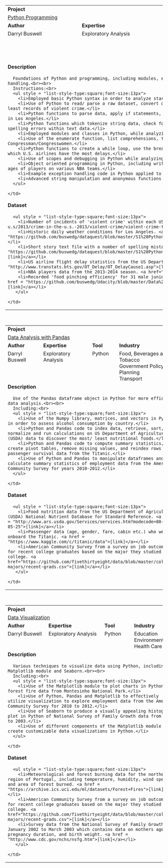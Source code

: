 <table style = "width:100%">
  <tr></tr>
  <tr>
    <td colspan = "4"><b>Project</b></td>
  </tr>
  <tr>
    <td colspan = "4"><a href = "https://github.com/buswedg/dataquest/tree/master/Python%20Programming/">Python Programming</a></td>
  </tr>
  <tr>
    <td><b>Author</b></td>
    <td><b>Expertise</b></td>
    <td><b>Tool</b></td>
    <td><b>Industry</b></td>
  </tr>
  <tr>
    <td style="vertical-align:top">Darryl Buswell</td>
    <td style="vertical-align:top">Exploratory Analysis</td>
    <td style="vertical-align:top">Python</td>
    <td style="vertical-align:top">Entertainment<br>Environment<br>Finance and Securities<br>Government Policy and Planning<br>Sports and RecreationTransportation</td>
  </tr>
  <tr>
    <td colspan = "4"><b>Description</b></td>
  </tr>
  <tr>
    <td colspan = "4">

      Foundations of Python and programming, including modules, enumeration, indexing, scopes, object-oriented programming, lambda functions, and exception handling.<br><br>
      Instructions:<br>
      <ul style = "list-style-type:square;font-size:13px">
        <li>Employed basic Python syntax in order to analyze star wars script data.</li>
        <li>Use of Python to read/ parse a raw dataset, convert data types, apply if statements, and apply for loops in order to find which U.S. city has the least records of violent crime.</li>
        <li>Python functions to parse data, apply if statements, and create a dictionary in order to calculate the frequency of different weather conditions in Los Angeles.</li>
        <li>Python functions which tokenize string data, check for syntax and index errors, and normalize data dictionaries in order to provide a check for spelling errors within text data.</li>
        <li>Employed modules and classes in Python, while analyzing data from (American) football from 2009-2013.</li>
        <li>Use of the enumerate function, list comprehensions, try/except blocks, and the None type in Python, while finding the most common names for US Congressman/Congresswomen.</li>
        <li>Python functions to create a while loop, use the break keyword, and add named and optional arguments, in order to a function in order to find which U.S. airlines have the most delays.</li>
        <li>Use of scopes and debugging in Python while analyzing student loan defaults in the U.S..</li>
        <li>Object oriented programming in Python, including writing organized sensible code and implementing comparison operators, to compare the average ages of players on various NBA teams.</li>
        <li>Example exception handling code in Python applied to recorded chopstick 'food pinching efficiency' data.</li>
        <li>Advanced string manipulation and anonymous functions in Python in order to assess characteristics of a list of user passwords.</li>
      </ul>

    </td>
  </tr>
  <tr>
    <td colspan = "4"><b>Dataset</b></td>
  </tr>
  <tr>
    <td colspan = "4">

      <ul style = "list-style-type:square;font-size:13px">
        <li>Number of incidents of 'violent crime' within each US city for 2013. <a href = "https://www.fbi.gov/about-us/cjis/ucr/crime-in-the-u.s/2013/crime-in-the-u.s.-2013/violent-crime/violent-crime-topic-page/violentcrimemain_final">[link]</a></li>
        <li>Historic daily weather conditions for Los Angeles. <a href = "https://github.com/buswedg/dataquest/blob/master/S1%20Python%20Introduction/Python%20Programming%20Beginner/Dictionaries/data/la_weather.csv">[link]</a></li>
        <li>Short story text file with a number of spelling mistakes. <a href = "https://github.com/buswedg/dataquest/blob/master/S1%20Python%20Introduction/Python%20Programming%20Beginner/Functions%20and%20Debugging/data/story.txt">[link]</a></li>
        <li>US airline flight delay statistics from the US Department of Transportation's (DOT) Bureau of Transportation Statistics (BTS). <a href = "http://www.transtats.bts.gov/OT_Delay/OT_DelayCause1.asp">[link]</a></li>
        <li>NBA players data from the 2013-2014 season. <a href="http://stats.nba.com/">[link]</a></li>
        <li>Recorded 'food pinching efficiency' for 31 male junior college students and 21 primary school pupils who used chopsticks of various lengths. <a href = "https://github.com/buswedg/Udacity/blob/master/Data%20Analyst%20Nanodegree/P0%20Analyze%20Chopstick%20Length/data/chopstick-effectiveness.csv">[link]</a></li>
       </ul>

    </td>
  </tr>
</table>

<br>

<table style = "width:100%">
  <tr></tr>
  <tr>
    <td colspan = "4"><b>Project</b></td>
  </tr>
  <tr>
    <td colspan = "4"><a href = "https://github.com/buswedg/dataquest/tree/master/Data%20Analysis%20with%20Pandas/">Data Analysis with Pandas</a></td>
  </tr>
  <tr>
    <td><b>Author</b></td>
    <td><b>Expertise</b></td>
    <td><b>Tool</b></td>
    <td><b>Industry</b></td>
  </tr>
  <tr>
    <td style="vertical-align:top">Darryl Buswell</td>
    <td style="vertical-align:top">Exploratory Analysis</td>
    <td style="vertical-align:top">Python</td>
    <td style="vertical-align:top">Food, Beverages and Tobacco<br>Government Policy and Planning<br>Transport</td>
  </tr>
  <tr>
    <td colspan = "4"><b>Description</b></td>
  </tr>
  <tr>
    <td colspan = "4">

      Use of the Pandas dataframe object in Python for more efficient data analysis.<br><br>
      Including:<br>
      <ul style = "list-style-type:square;font-size:13px">
        <li>Use of the Numpy library, matrices, and vectors in Python in order to assess alcohol consumption by country.</li>
        <li>Python and Pandas code to index data, retrieve, sort, normalize and run calculations on US Department of Agriculture (USDA) data to discover the most/ least nutritional foods.</li>
        <li>Python and Pandas code to compute summary statistics, create pivot tables, remove missing values, and reindex rows of passenger survival data from the Titanic.</li>
        <li>Use of Python and Pandas to manipulate dataframes and calculate summary statistics of employment data from the American Community Survey for years 2010-2012.</li>
      </ul>

    </td>
  </tr>
  <tr>
    <td colspan = "4"><b>Dataset</b></td>
  </tr>
  <tr>
    <td colspan = "4">

      <ul style = "list-style-type:square;font-size:13px">
        <li>Food nutrition data from the US Department of Agriculture (USDA) National Nutrient Database for Standard Reference. <a href = "http://www.ars.usda.gov/Services/services.htm?modecode=80-40-05-25">[link]</a></li>
        <li>Passenger data (age, gender, fare, cabin etc.) who were onboard the Titanic. <a href = "https://www.kaggle.com/c/titanic/data">[link]</a></li>
        <li>American Community Survey from a survey on job outcomes for recent college graduates based on the major they studied in college. <a href="https://github.com/fivethirtyeight/data/blob/master/college-majors/recent-grads.csv">[link]</a></li>
       </ul>

    </td>
  </tr>
</table>

<br>

<table style = "width:100%">
  <tr></tr>
  <tr>
    <td colspan = "4"><b>Project</b></td>
  </tr>
  <tr>
    <td colspan = "4"><a href = "https://github.com/buswedg/dataquest/tree/master/Data%20Visualization/">Data Visualization</a></td>
  </tr>
  <tr>
    <td><b>Author</b></td>
    <td><b>Expertise</b></td>
    <td><b>Tool</b></td>
    <td><b>Industry</b></td>
  </tr>
  <tr>
    <td style="vertical-align:top">Darryl Buswell</td>
    <td style="vertical-align:top">Exploratory Analysis</td>
    <td style="vertical-align:top">Python</td>
    <td style="vertical-align:top">Education<br>Environment<br>Health Care</td>
  </tr>
  <tr>
    <td colspan = "4"><b>Description</b></td>
  </tr>
  <tr>
    <td colspan = "4">

      Various techniques to visualize data using Python, including the Matplotlib module and Seaborn.<br><br>
      Including:<br>
      <ul style = "list-style-type:square;font-size:13px">
        <li>Use of the Matplotlib module to plot charts in Python of forest fire data from Montesinho National Park.</li>
        <li>Use of Python, Pandas and Matplotlib to effectively utilize visualization to explore employment data from the American Community Survey for 2010 to 2012.</li>
        <li>Use of Seaborn to produce a visually appealing histogram plot in Python of National Survey of Family Growth data from 2002 to 2003.</li>
        <li>Use of different components of the Matplotlib module to create customizable data visualizations in Python.</li>
      </ul>

    </td>
  </tr>
  <tr>
    <td colspan = "4"><b>Dataset</b></td>
  </tr>
  <tr>
    <td colspan = "4">
    
      <ul style = "list-style-type:square;font-size:13px">
        <li>Meteorological and forest burning data for the northeast region of Portugal, including temperature, humidity, wind speed and area of forest burned. <a href = "https://archive.ics.uci.edu/ml/datasets/Forest+Fires">[link]</a></li>
        <li>American Community Survey from a survey on job outcomes for recent college graduates based on the major they studied in college. <a href="https://github.com/fivethirtyeight/data/blob/master/college-majors/recent-grads.csv">[link]</a></li>
        <li>Survey data from the National Survey of Family Growth from January 2002 to March 2003 which contains data on mothers age, pregnancy duration, and birth weight. <a href = "http://www.cdc.gov/nchs/nsfg.htm">[link]</a></li>
       </ul>

    </td>
  </tr>
</table>
